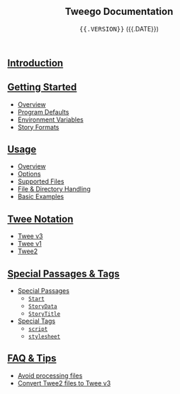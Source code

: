 <!-- ***********************************************************************************************
	Table of Contents
************************************************************************************************ -->
<nav role="navigation">
<header role="banner">
<h1>Tweego Documentation</h1>
<div><tt>{{.VERSION}}</tt> (<time datetime="{{.ISO_DATE}}">{{.DATE}}</time>)</div>
</header>

## [Introduction](#introduction)

## [Getting Started](#getting-started)

* [Overview](#getting-started-overview)
* [Program Defaults](#getting-started-program-defaults)
* [Environment Variables](#getting-started-environment-variables)
* [Story Formats](#getting-started-story-formats)

## [Usage](#usage)

* [Overview](#usage-overview)
* [Options](#usage-options)
* [Supported Files](#usage-supported-files)
* [File &amp; Directory Handling](#usage-file-and-directory-handling)
* [Basic Examples](#usage-basic-examples)

## [Twee Notation](#twee-notation)

* [Twee&nbsp;v3](#twee-notation-tweev3)
* [Twee&nbsp;v1](#twee-notation-tweev1)
* [Twee2](#twee-notation-twee2)

## [Special Passages &amp; Tags](#special)

* [Special Passages](#special-passages)
	* [`Start`](#special-passages-start)
	* [`StoryData`](#special-passages-storydata)
	* [`StoryTitle`](#special-passages-storytitle)
* [Special Tags](#special-tags)
	* [`script`](#special-tags-script)
	* [`stylesheet`](#special-tags-stylesheet)

## [FAQ &amp; Tips](#faq-and-tips)

* [Avoid processing files](#faq-and-tips-how-to-avoid-processing-files)
* [Convert Twee2 files to Twee&nbsp;v3](#faq-and-tips-how-to-convert-twee2-files-to-tweev3)

<div>&nbsp;</div>
</nav>
